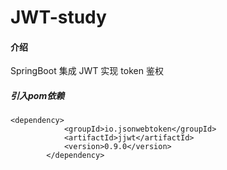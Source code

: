 # JWT-study

#### 介绍
SpringBoot 集成 JWT 实现 token 鉴权

##### 引入pom依赖
```$xslt
<dependency>
            <groupId>io.jsonwebtoken</groupId>
            <artifactId>jjwt</artifactId>
            <version>0.9.0</version>
        </dependency>
```
